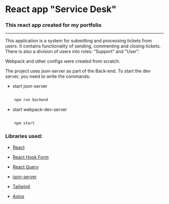 
# React app "Service Desk"

### This react app created for my portfolio

---

This application is a system for submitting and processing tickets from users.
It contains functionality of sending, commenting and closing tickets. There is also a division of users into roles: "Support" and "User".

Webpack and other configs were created from scratch.

The project uses json-server as part of the Back-end.
To start the dev server, you need to write the commands:

- start json-server

```bash

	npm run backend

```

- start webpack-dev-server

```bash

	npm start

```

### Libraries used:

- [React](https://react.dev/)

- [React Hook Form](https://react-hook-form.com/)

- [React Query](https://tanstack.com/query/v3/docs/react/overview/)

- [json-server](https://github.com/typicode/json-server)

- [Tailwind](https://tailwindui.com/)

- [Axios](https://axios-http.com/?ref=blog)
